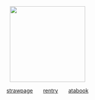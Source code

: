 
<div align="center">

<img src="https://i.postimg.cc/Fsd7MKyL/tumblr-234515d032246ea405d6ff9f9298f796-ca5f615d-1280-removebg-preview.png" width="200">
</div>

<div align="center">
 
 [strawpage](https://oceanicdisease.straw.page)‎ ‎ ‎ ‎ ‎ ‎ ‎ [rentry](https://rentry.co/slimeccicle)‎‎‎‎ ‎ ‎ ‎ ‎ ‎ ‎ [atabook](https://larrycroft.atabook.org/)
</div>


 

  



